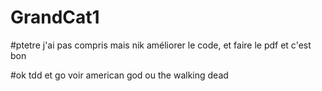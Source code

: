 # GrandCat1

#ptetre j'ai pas compris mais nik améliorer le code, et faire le pdf et c'est bon

#ok tdd et go voir american god ou the walking dead





 

